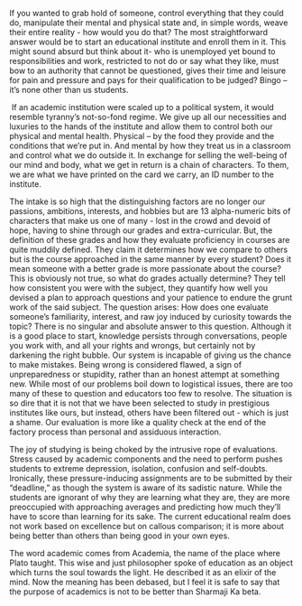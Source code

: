 <p><!-- wp:paragraph --></p>
<p>If you wanted to grab hold of someone, control everything that they could do, manipulate their mental and physical state and, in simple words, weave their entire reality - how would you do that? The most straightforward answer would be to start an educational institute and enroll them in it. This might sound absurd but think about it- who is unemployed yet bound to responsibilities and work, restricted to not do or say what they like, must bow to an authority that cannot be questioned, gives their time and leisure for pain and pressure and pays for their qualification to be judged? Bingo – it’s none other than us students.</p>
<p><!-- /wp:paragraph --></p>
<p><!-- wp:paragraph --></p>
<p>&nbsp;If an academic institution were scaled up to a political system, it would resemble tyranny’s not-so-fond regime. We give up all our necessities and luxuries to the hands of the institute and allow them to control both our physical and mental health. Physical – by the food they provide and the conditions that we’re put in. And mental by how they treat us in a classroom and control what we do outside it. In exchange for selling the well-being of our mind and body, what we get in return is a chain of characters. To them, we are what we have printed on the card we carry, an ID number to the institute.</p>
<p><!-- /wp:paragraph --></p>
<p><!-- wp:paragraph --></p>
<p>The intake is so high that the distinguishing factors are no longer our passions, ambitions, interests, and hobbies but are 13 alpha-numeric bits of characters that make us one of many - lost in the crowd and devoid of hope, having to shine through our grades and extra-curricular. But, the definition of these grades and how they evaluate proficiency in courses are quite muddily defined. They claim it determines how we compare to others but is the course approached in the same manner by every student? Does it mean someone with a better grade is more passionate about the course? This is obviously not true, so what do grades actually determine? They tell how consistent you were with the subject, they quantify how well you devised a plan to approach questions and your patience to endure the grunt work of the said subject. The question arises: How does one evaluate someone’s familiarity, interest, and raw joy induced by curiosity towards the topic? There is no singular and absolute answer to this question. Although it is a good place to start, knowledge persists through conversations, people you work with, and all your rights and wrongs, but certainly not by darkening the right bubble. Our system is incapable of giving us the chance to make mistakes. Being wrong is considered flawed, a sign of unpreparedness or stupidity, rather than an honest attempt at something new. While most of our problems boil down to logistical issues, there are too many of these to question and educators too few to resolve. The situation is so dire that it is not that we have been selected to study in prestigious institutes like ours, but instead, others have been filtered out - which is just a shame. Our evaluation is more like a quality check at the end of the factory process than personal and assiduous interaction.</p>
<p><!-- /wp:paragraph --></p>
<p><!-- wp:paragraph --></p>
<p>The joy of studying is being choked by the intrusive rope of evaluations. Stress caused by academic components and the need to perform pushes students to extreme depression, isolation, confusion and self-doubts. Ironically, these pressure-inducing assignments are to be submitted by their “deadline,” as though the system is aware of its sadistic nature. While the students are ignorant of why they are learning what they are, they are more preoccupied with approaching averages and predicting how much they’ll have to score than learning for its sake. The current educational realm does not work based on excellence but on callous comparison; it is more about being better than others than being good in your own eyes.</p>
<p><!-- /wp:paragraph --></p>
<p><!-- wp:paragraph --></p>
<p>The word academic comes from Academia, the name of the place where Plato taught. This wise and just philosopher spoke of education as an object which turns the soul towards the light. He described it as an elixir of the mind. Now the meaning has been debased, but I feel it is safe to say that the purpose of academics is not to be better than Sharmaji Ka beta.</p>
<p><!-- /wp:paragraph --></p>
